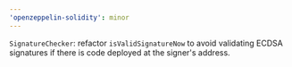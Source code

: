 ```yaml
---
'openzeppelin-solidity': minor
---
```


`SignatureChecker`: refactor `isValidSignatureNow` to avoid validating ECDSA signatures if there is code deployed at the signer's address.

